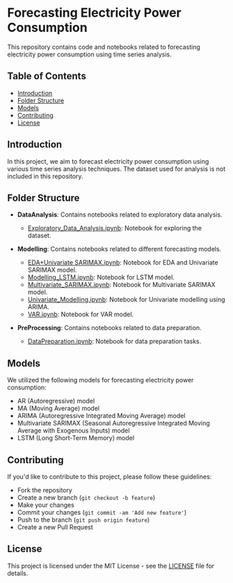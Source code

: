 # Forecasting Electricity Power Consumption

This repository contains code and notebooks related to forecasting electricity power consumption using time series analysis.

## Table of Contents

- [Introduction](#introduction)
- [Folder Structure](#folder-structure)
- [Models](#models)
- [Contributing](#contributing)
- [License](#license)

## Introduction

In this project, we aim to forecast electricity power consumption using various time series analysis techniques. The dataset used for analysis is not included in this repository. 

## Folder Structure

- **DataAnalysis**: Contains notebooks related to exploratory data analysis.
  - [Exploratory_Data_Analysis.ipynb](DataAnalysis/Exploratory_Data_Analysis.ipynb): Notebook for exploring the dataset.

- **Modelling**: Contains notebooks related to different forecasting models.
  - [EDA+Univariate SARIMAX.ipynb](Modelling/EDA+UnivariateSARIMAX.ipynb): Notebook for EDA and Univariate SARIMAX model.
  - [Modelling_LSTM.ipynb](Modelling/Modelling_LSTM.ipynb): Notebook for LSTM model.
  - [Multivariate_SARIMAX.ipynb](Modelling/Multivariate_SARIMAX.ipynb): Notebook for Multivariate SARIMAX model.
  - [Univariate_Modelling.ipynb](Modelling/Univariate_Modelling.ipynb): Notebook for Univariate modelling using ARIMA.
  - [VAR.ipynb](Modelling/VAR.ipynb): Notebook for VAR model.

- **PreProcessing**: Contains notebooks related to data preparation.
  - [DataPreparation.ipynb](PreProcessing/DataPreparation.ipynb): Notebook for data preparation tasks.

## Models

We utilized the following models for forecasting electricity power consumption:
- AR (Autoregressive) model
- MA (Moving Average) model
- ARIMA (Autoregressive Integrated Moving Average) model
- Multivariate SARIMAX (Seasonal Autoregressive Integrated Moving Average with Exogenous Inputs) model
- LSTM (Long Short-Term Memory) model

## Contributing

If you'd like to contribute to this project, please follow these guidelines:
- Fork the repository
- Create a new branch (`git checkout -b feature`)
- Make your changes
- Commit your changes (`git commit -am 'Add new feature'`)
- Push to the branch (`git push origin feature`)
- Create a new Pull Request

## License

This project is licensed under the MIT License - see the [LICENSE](LICENSE) file for details.

